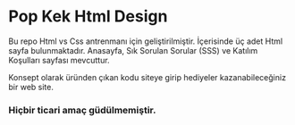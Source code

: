 # Pop Kek Html Design

Bu repo Html vs Css antrenmanı için geliştirilmiştir. İçerisinde üç adet Html sayfa bulunmaktadır. Anasayfa, Sık Sorulan Sorular (SSS) ve Katılım Koşulları sayfası mevcuttur.

Konsept olarak üründen çıkan kodu siteye girip hediyeler kazanabileceğiniz bir web site.

### Hiçbir ticari amaç güdülmemiştir.
